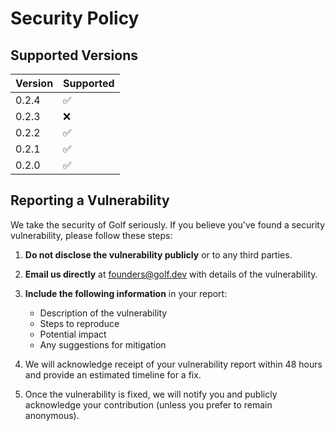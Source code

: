 # Security Policy

## Supported Versions
| Version | Supported          |
| ------- | ------------------ |
| 0.2.4   | :white_check_mark: |
| 0.2.3   | :x: |
| 0.2.2   | :white_check_mark: |
| 0.2.1   | :white_check_mark: |
| 0.2.0   | :white_check_mark: |


## Reporting a Vulnerability

We take the security of Golf seriously. If you believe you've found a security vulnerability, please follow these steps:

1. **Do not disclose the vulnerability publicly** or to any third parties.

2. **Email us directly** at founders@golf.dev with details of the vulnerability.

3. **Include the following information** in your report:
   - Description of the vulnerability
   - Steps to reproduce
   - Potential impact
   - Any suggestions for mitigation

4. We will acknowledge receipt of your vulnerability report within 48 hours and provide an estimated timeline for a fix.

5. Once the vulnerability is fixed, we will notify you and publicly acknowledge your contribution (unless you prefer to remain anonymous).